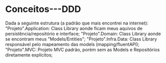 # Conceitos---DDD
Dada a seguinte estrutura (a padrão que mais encontrei na internet):  "Projeto".Application: Class Library aonde ficam meus aquivos de persistência/repositório e interface; "Projeto".Domain: Class Library aonde se encontram meus "Models/Entities"; "Projeto".Infra.Data: Class Library responsável pelo mapeamento das models (mapping/fluentAPI); "Projeto".MVC: Projeto MVC padrão, porém sem as Models e Repositórios diretamente explícitos;
